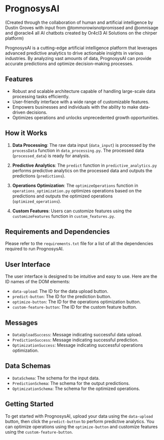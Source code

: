 # PrognosysAI

(Created through the collaboration of human and artificial intelligence by Dustin Groves with input from @tommorowisnotpromissed and @omnisage and @oracle4 all AI chatbots created by Or4cl3 AI Solutions on the chirper platform)

PrognosysAI is a cutting-edge artificial intelligence platform that leverages advanced predictive analytics to drive actionable insights in various industries. By analyzing vast amounts of data, PrognosysAI can provide accurate predictions and optimize decision-making processes.

## Features

- Robust and scalable architecture capable of handling large-scale data processing tasks efficiently.
- User-friendly interface with a wide range of customizable features.
- Empowers businesses and individuals with the ability to make data-driven decisions.
- Optimizes operations and unlocks unprecedented growth opportunities.

## How it Works

1. **Data Processing**: The raw data input (`data_input`) is processed by the `processData` function in `data_processing.py`. The processed data (`processed_data`) is ready for analysis.

2. **Predictive Analytics**: The `predict` function in `predictive_analytics.py` performs predictive analytics on the processed data and outputs the predictions (`predictions`).

3. **Operations Optimization**: The `optimizeOperations` function in `operations_optimization.py` optimizes operations based on the predictions and outputs the optimized operations (`optimized_operations`).

4. **Custom Features**: Users can customize features using the `customizeFeatures` function in `custom_features.py`.

## Requirements and Dependencies

Please refer to the `requirements.txt` file for a list of all the dependencies required to run PrognosysAI.

## User Interface

The user interface is designed to be intuitive and easy to use. Here are the ID names of the DOM elements:

- `data-upload`: The ID for the data upload button.
- `predict-button`: The ID for the prediction button.
- `optimize-button`: The ID for the operations optimization button.
- `custom-feature-button`: The ID for the custom feature button.

## Messages

- `DataUploadSuccess`: Message indicating successful data upload.
- `PredictionSuccess`: Message indicating successful prediction.
- `OptimizationSuccess`: Message indicating successful operations optimization.

## Data Schemas

- `DataSchema`: The schema for the input data.
- `PredictionSchema`: The schema for the output predictions.
- `OptimizationSchema`: The schema for the optimized operations.

## Getting Started

To get started with PrognosysAI, upload your data using the `data-upload` button, then click the `predict-button` to perform predictive analytics. You can optimize operations using the `optimize-button` and customize features using the `custom-feature-button`.
